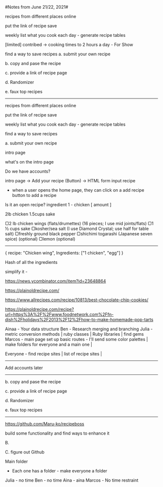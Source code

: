#Notes from June 21/22, 2021#


recipes from different places online

put the link of recipe save

weekly list what you cook each day - generate recipe tables

[limited] contribed -> cooking times to 2 hours a day - For Show

find a way to save recipes
a. submit your own recipe

b. copy and pase the recipe

c. provide a link of recipe page

d. Randomizer

e. faux top recipes



------------------


recipes from different places online

put the link of recipe save

weekly list what you cook each day - generate recipe tables



find a way to save recipes


a. submit your own recipe


intro page

what's on the intro page

Do we have accounts?


intro page -> Add your recipe (Button) -> HTML form input recipe
- when a user opens the home page, they can click on a add recipe button to add a recipe


Is it an open recipe? 
ingredient 1 - chicken [ amount ]

2lb chicken 
1.5cups sake


▢2 lb chicken wings (flats/drumettes) (16 pieces; I use mid joints/flats)
▢1 ½ cups sake
▢kosher/sea salt (I use Diamond Crystal; use half for table salt)
▢freshly ground black pepper
▢shichimi togarashi (Japanese seven spice) (optional)
▢lemon (optional)


_________




{ recipe: "Chicken wing",
  Ingredients: ["1 chicken", "egg"]
}

Hash of all the ingredients

simplify it - 

https://news.ycombinator.com/item?id=23648864

https://plainoldrecipe.com/

https://www.allrecipes.com/recipe/10813/best-chocolate-chip-cookies/


https://plainoldrecipe.com/recipe?url=https%3A%2F%2Fwww.foodnetwork.com%2Ffn-dish%2Fholidays%2F2013%2F12%2Fhow-to-make-homemade-pop-tarts

Ainaa - Your data structure
Ben - Research merging and branching 
Julia - metric conversion methods | ruby classes | Ruby libraries | find gems
Marcos - main page set up basic routes - I'll send some color palettes | make folders for everyone and a main one |

Everyone - find recipe sites | list of recipe sites | 



_________

Add accounts later


__________________


b. copy and pase the recipe

c. provide a link of recipe page

d. Randomizer

e. faux top recipes


________

https://github.com/Maru-ko/recipeboss

build some functionality and find ways to enhance it


B. 

C. figure out Github





Main folder
  - Each one has a folder - make everyone a folder
  







Julia - no time
Ben - no time
Aina - aina
Marcos - No time restraint

